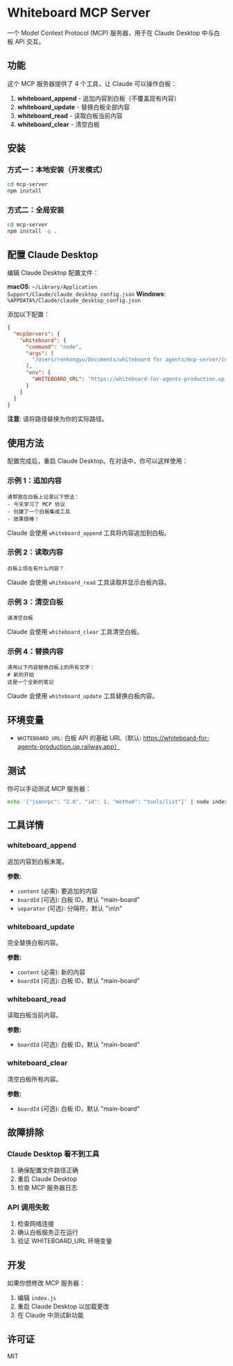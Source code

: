 # Whiteboard MCP Server

一个 Model Context Protocol (MCP) 服务器，用于在 Claude Desktop 中与白板 API 交互。

## 功能

这个 MCP 服务器提供了 4 个工具，让 Claude 可以操作白板：

1. **whiteboard_append** - 追加内容到白板（不覆盖现有内容）
2. **whiteboard_update** - 替换白板全部内容
3. **whiteboard_read** - 读取白板当前内容
4. **whiteboard_clear** - 清空白板

## 安装

### 方式一：本地安装（开发模式）

```bash
cd mcp-server
npm install
```

### 方式二：全局安装

```bash
cd mcp-server
npm install -g .
```

## 配置 Claude Desktop

编辑 Claude Desktop 配置文件：

**macOS**: `~/Library/Application Support/Claude/claude_desktop_config.json`
**Windows**: `%APPDATA%/Claude/claude_desktop_config.json`

添加以下配置：

```json
{
  "mcpServers": {
    "whiteboard": {
      "command": "node",
      "args": [
        "/Users/renhongyu/Documents/whiteboard for agents/mcp-server/index.js"
      ],
      "env": {
        "WHITEBOARD_URL": "https://whiteboard-for-agents-production.up.railway.app"
      }
    }
  }
}
```

**注意**: 请将路径替换为你的实际路径。

## 使用方法

配置完成后，重启 Claude Desktop。在对话中，你可以这样使用：

### 示例 1：追加内容

```
请帮我在白板上记录以下想法：
- 今天学习了 MCP 协议
- 创建了一个白板集成工具
- 效果很棒！
```

Claude 会使用 `whiteboard_append` 工具将内容追加到白板。

### 示例 2：读取内容

```
白板上现在有什么内容？
```

Claude 会使用 `whiteboard_read` 工具读取并显示白板内容。

### 示例 3：清空白板

```
请清空白板
```

Claude 会使用 `whiteboard_clear` 工具清空白板。

### 示例 4：替换内容

```
请用以下内容替换白板上的所有文字：
# 新的开始
这是一个全新的笔记
```

Claude 会使用 `whiteboard_update` 工具替换白板内容。

## 环境变量

- `WHITEBOARD_URL`: 白板 API 的基础 URL（默认: https://whiteboard-for-agents-production.up.railway.app）

## 测试

你可以手动测试 MCP 服务器：

```bash
echo '{"jsonrpc": "2.0", "id": 1, "method": "tools/list"}' | node index.js
```

## 工具详情

### whiteboard_append

追加内容到白板末尾。

**参数:**
- `content` (必需): 要追加的内容
- `boardId` (可选): 白板 ID，默认 "main-board"
- `separator` (可选): 分隔符，默认 "\n\n"

### whiteboard_update

完全替换白板内容。

**参数:**
- `content` (必需): 新的内容
- `boardId` (可选): 白板 ID，默认 "main-board"

### whiteboard_read

读取白板当前内容。

**参数:**
- `boardId` (可选): 白板 ID，默认 "main-board"

### whiteboard_clear

清空白板所有内容。

**参数:**
- `boardId` (可选): 白板 ID，默认 "main-board"

## 故障排除

### Claude Desktop 看不到工具

1. 确保配置文件路径正确
2. 重启 Claude Desktop
3. 检查 MCP 服务器日志

### API 调用失败

1. 检查网络连接
2. 确认白板服务正在运行
3. 验证 WHITEBOARD_URL 环境变量

## 开发

如果你想修改 MCP 服务器：

1. 编辑 `index.js`
2. 重启 Claude Desktop 以加载更改
3. 在 Claude 中测试新功能

## 许可证

MIT
